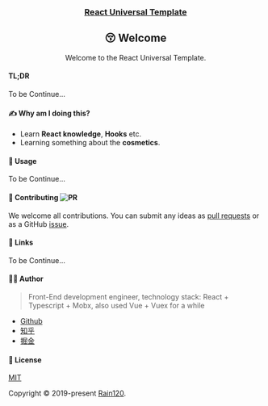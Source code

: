 <h3 align="center">
  <a href="https://github.com/Rain120/react-universal-template">React Universal Template</a>
</h3>

<div align="center">

## 😚 Welcome

Welcome to the React Universal Template.

</div>

#### TL;DR

To be Continue...

#### ✍ Why am I doing this?

- Learn **React knowledge**, **Hooks** etc.
- Learning something about the **cosmetics**.


#### 🔨 Usage

To be Continue...

#### 🤝 Contributing ![PR](https://img.shields.io/badge/PRs-Welcome-orange?style=flat-square&logo=appveyor)

We welcome all contributions. You can submit any ideas as [pull requests](https://github.com/Rain120/react-universal-template/pulls) or as a GitHub [issue](https://github.com/Rain120/react-universal-template/issues). 

#### 🔗 Links

To be Continue...

#### 👨‍🏭 Author

> Front-End development engineer, technology stack: React + Typescript + Mobx, also used Vue + Vuex for a while

- [Github](https://github.com/Rain120)
- [知乎](https://www.zhihu.com/people/yan-yang-nian-hua-120/activities)
- [掘金](https://juejin.im/user/57c616496be3ff00584f54db)

#### 📝 License

[MIT](https://github.com/Rain120/react-universal-template/blob/master/LICENSE)

Copyright © 2019-present [Rain120](https://github.com/Rain120).